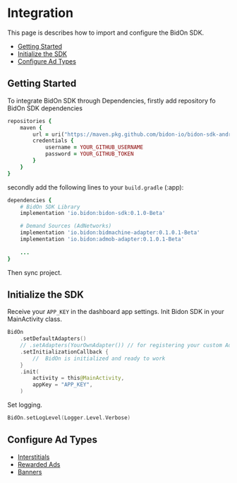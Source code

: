 # Integration

This page is describes how to import and configure the BidOn SDK. 

- [Getting Started](#getting-started) 
- [Initialize the SDK](#initialize-the-sdk)
- [Configure Ad Types](#configure-ad-types)
  
## Getting Started 

To integrate BidOn SDK through Dependencies, firstly add repository fo BidOn SDK dependencies
```ruby
repositories {
    maven {
        url = uri("https://maven.pkg.github.com/bidon-io/bidon-sdk-android")
        credentials {
            username = YOUR_GITHUB_USERNAME
            password = YOUR_GITHUB_TOKEN
        }
    }
}        
```

secondly add the following lines to your `build.gradle` (:app):

``` ruby
dependencies {
    # BidOn SDK Library
    implementation 'io.bidon:bidon-sdk:0.1.0-Beta'

    # Demand Sources (AdNetworks)
    implementation 'io.bidon:bidmachine-adapter:0.1.0.1-Beta'
    implementation 'io.bidon:admob-adapter:0.1.0.1-Beta'
    
    ... 
}

```
Then sync project.


## Initialize the SDK

Receive your `APP_KEY` in the dashboard app settings. Init Bidon SDK in your MainActivity class.

```kotlin
BidOn
    .setDefaultAdapters()
    // .setAdapters(YourOwnAdapter()) // for registering your custom Adapter (AdNetwork)
    .setInitializationCallback {
        //  BidOn is initialized and ready to work
    }
    .init(
        activity = this@MainActivity,
        appKey = "APP_KEY",
    )
```

Set logging.
```kotlin
BidOn.setLogLevel(Logger.Level.Verbose)
```

## Configure Ad Types

- [Interstitials](ad-formats/interstitial.md)
- [Rewarded Ads](ad-formats/rewarded.md)
- [Banners](ad-formats/banner.md)
